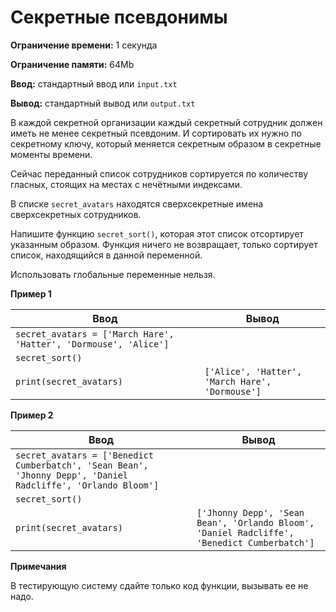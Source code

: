 # Секретные псевдонимы

**Ограничение времени:** 1 секунда

**Ограничение памяти:** 64Mb

**Ввод:** стандартный ввод или `input.txt`

**Вывод:** стандартный вывод или `output.txt`

В каждой секретной организации каждый секретный сотрудник должен иметь не менее секретный псевдоним. И сортировать их нужно по секретному ключу, который меняется секретным образом в секретные моменты времени.

Сейчас переданный список сотрудников сортируется по количеству гласных, стоящих на местах с нечётными индексами.

В списке `secret_avatars` находятся сверхсекретные имена сверхсекретных сотрудников.

Напишите функцию `secret_sort()`, которая этот список отсортирует указанным образом. Функция ничего не возвращает, только сортирует список, находящийся в данной переменной.

Использовать глобальные переменные нельзя.

**Пример 1**

| Ввод                                          | Вывод                                          |
| --------------------------------------------- | --------------------------------------------- |
| `secret_avatars = ['March Hare', 'Hatter', 'Dormouse', 'Alice']` |                                             |
| `secret_sort()`                                  |                                             |
| `print(secret_avatars)`                       | `['Alice', 'Hatter', 'March Hare', 'Dormouse']` |

**Пример 2**

| Ввод                                                                 | Вывод                                                                 |
| -------------------------------------------------------------------- | -------------------------------------------------------------------- |
| `secret_avatars = ['Benedict Cumberbatch', 'Sean Bean', 'Jhonny Depp', 'Daniel Radcliffe', 'Orlando Bloom']` |                                                                     |
| `secret_sort()`                                                        |                                                                     |
| `print(secret_avatars)`                                                | `['Jhonny Depp', 'Sean Bean', 'Orlando Bloom', 'Daniel Radcliffe', 'Benedict Cumberbatch']` |

**Примечания**

В тестирующую систему сдайте только код функции, вызывать ее не надо.